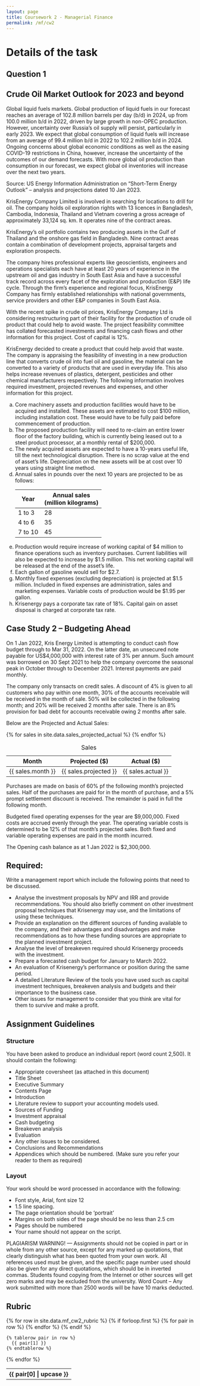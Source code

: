 ```yaml
---
layout: page
title: Coursework 2 - Managerial Finance
permalink: /mf/cw2
---
```


# Details of the task

## Question 1

## Crude Oil Market Outlook for 2023 and beyond

Global liquid fuels markets. Global production of liquid fuels in our forecast reaches an average of 102.8 million barrels per day
(b/d) in 2024, up from 100.0 million b/d in 2022, driven by large growth in non-OPEC production. However, uncertainty over
Russia’s oil supply will persist, particularly in early 2023. We expect that global consumption of liquid fuels will increase from an
average of 99.4 million b/d in 2022 to 102.2 million b/d in 2024. Ongoing concerns about global economic conditions as well as
the easing COVID-19 restrictions in China, however, increase the uncertainty of the outcomes of our demand forecasts. With more
global oil production than consumption in our forecast, we expect global oil inventories will increase over the next two years.

Source: US Energy Information Administration on “Short-Term Energy Outlook” – analysis and projections dated 10 Jan 2023.

KrisEnergy Company Limited is involved in searching for locations to drill for oil. The company holds oil exploration rights
with 13 licences in Bangladesh, Cambodia, Indonesia, Thailand and Vietnam covering a gross acreage of approximately 33,124
sq. km. It operates nine of the contract areas.

KrisEnergy’s oil portfolio contains two producing assets in the Gulf of Thailand and the onshore gas field in Bangladesh. Nine
contract areas contain a combination of development projects, appraisal targets and exploration prospects.

The company hires professional experts like geoscientists, engineers and operations specialists each have at least 20 years
of experience in the upstream oil and gas industry in South East Asia and have a successful track record across every facet of
the exploration and production (E&P) life cycle. Through the firm’s experience and regional focus, KrisEnergy Company has
firmly established relationships with national governments, service providers and other E&P companies in South East Asia.

With the recent spike in crude oil prices, KrisEnergy Company Ltd is considering restructuring part of their facility for the
production of crude oil product that could help to avoid waste. The project feasibility committee has collated forecasted
investments and financing cash flows and other information for this project. Cost of capital is 12%.

KrisEnergy decided to create a product that could help avoid that waste. The company is appraising the feasibility of
investing in a new production line that converts crude oil into fuel oil and gasoline, the material can be converted to a
variety of products that are used in everyday life. This also helps increase revenues of plastics, detergent, pesticides and
other chemical manufacturers respectively. The following information involves required investment, projected revenues
and expenses, and other information for this project.

<ol type="a">
<li>Core machinery assets and production facilities would have to be acquired and installed. These assets are
estimated to cost $100 million, including installation cost. These would have to be fully paid before
commencement of production.</li>
<li>The proposed production facility will need to re-claim an entire lower floor of the factory building, which is
currently being leased out to a steel product processor, at a monthly rental of $200,000.</li>
<li>The newly acquired assets are expected to have a 10-years useful life, till the next technological disruption. There is
no scrap value at the end of asset’s life. Depreciation on the new assets will be at cost over 10 years using straight
line method.</li>
<li>Annual sales in pounds over the next 10 years are projected to be as follows:

<table>
<thead>
  <tr>
  <th>Year</th>
  <th>Annual sales<br />
(million kilograms)</th>
</tr>
</thead>
<tbody>
<tr>
<td>1 to 3</td>
<td>28</td>
</tr>
<tr>
<td>4 to 6</td>
<td>35</td>
</tr>
<tr>
<td>7 to 10</td>
<td>45</td>
</tr>
</tbody>
</table>
</li>
<li>Production would require increase of working capital of $4 million to finance operations such as inventory purchases.
Current liabilities will also be expected to increase by $1.5 million. This net working capital will be released at the
end of the asset’s life.</li>
<li>Each gallon of gasoline would sell for $2.7.</li>
<li>Monthly fixed expenses (excluding depreciation) is projected at $1.5 million. Included in fixed expenses are
administration, sales and marketing expenses. Variable costs of production would be $1.95 per gallon.</li>
<li>Krisenergy pays a corporate tax rate of 18%. Capital gain on asset disposal is charged at corporate tax rate.</li>
</ol>

## Case Study 2 – Budgeting Ahead

On 1 Jan 2022, Kris Energy Limited is attempting to conduct cash flow budget through to Mar 31, 2022.
On the latter date, an unsecured note payable for US$4,000,000 with interest rate of 3% per annum.
Such amount was borrowed on 30 Sept 2021 to help the company overcome the seasonal peak in
October through to December 2021. Interest payments are paid monthly.

The company only transacts on credit sales. A discount of 4% is given to all customers who pay within
one month, 30% of the accounts receivable will be received in the month of sale. 50% will be collected
in the following month; and 20% will be received 2 months after sale. There is an 8% provision for bad
debt for accounts receivable owing 2 months after sale.

Below are the Projected and Actual Sales:

<table>
<caption>Sales</caption>
<thead>
<tr>
<th>Month</th>
<th>Projected ($)</th>
<th>Actual ($)</th>
</tr>
</thead>
<tbody>
{% for sales in site.data.sales_projected_actual %}
<tr>
  <td>{{ sales.month }}</td>
  <td>{{ sales.projected }}</td>
  <td>{{ sales.actual }}</td>
</tr>
{% endfor %}
</tbody>
</table>
Purchases are made on basis of 60% pf the following month’s projected sales. Half of the purchases are
paid for in the month of purchase, and a 5% prompt settlement discount is received. The remainder is
paid in full the following month.

Budgeted fixed operating expenses for the year are $9,000,000. Fixed costs are accrued evenly through
the year. The operating variable costs is determined to be 12% of that month’s projected sales. Both
fixed and variable operating expenses are paid in the month incurred.

The Opening cash balance as at 1 Jan 2022 is $2,300,000.

## Required:

Write a management report which include the following points that need to be discussed.
- Analyse the investment proposals by NPV and IRR and provide recommendations. You should
also briefly comment on other investment proposal techniques that Krisenergy may use, and
the limitations of using these techniques.
- Provide an explanation on the different sources of funding available to the company, and their
advantages and disadvantages and make recommendations as to how these funding sources
are appropriate to the planned investment project.
- Analyse the level of breakeven required should Krisenergy proceeds with the investment.
- Prepare a forecasted cash budget for January to March 2022.
- An evaluation of Krisenergy’s performance or position during the same period.
- A detailed Literature Review of the tools you have used such as capital investment techniques,
breakeven analysis and budgets and their importance to the business case.
- Other issues for management to consider that you think are vital for them to survive and make
a profit.

## Assignment Guidelines

### Structure

You have been asked to produce an individual report (word count 2,500). It should contain the
following:
- Appropriate coversheet (as attached in this document)
- Title Sheet
- Executive Summary
- Contents Page
- Introduction
- Literature review to support your accounting models used.
- Sources of Funding
- Investment appraisal
- Cash budgeting
- Breakeven analysis
- Evaluation
- Any other issues to be considered.
- Conclusions and Recommendations
- Appendices which should be numbered. (Make sure you refer your reader to them as
required)

### Layout

Your work should be word processed in accordance with the following:
- Font style, Arial, font size 12
- 1.5 line spacing.
- The page orientation should be ‘portrait’
- Margins on both sides of the page should be no less than 2.5 cm
- Pages should be numbered
- Your name should not appear on the script.

PLAGIARISM WARNING! — Assignments should not be copied in part or in whole from any other
source, except for any marked up quotations, that clearly distinguish what has been quoted from
your own work. All references used must be given, and the specific page number used should also be
given for any direct quotations, which should be in inverted commas. Students found copying from
the Internet or other sources will get zero marks and may be excluded from the university. Word
Count – Any work submitted with more than 2500 words will be have 10 marks deducted.

## Rubric

<table>
  {% for row in site.data.mf_cw2_rubric %}
    {% if forloop.first %}
    <tr>
      {% for pair in row %}
        <th>{{ pair[0] | upcase }}</th>
      {% endfor %}
    </tr>
    {% endif %}

    {% tablerow pair in row %}
      {{ pair[1] }}
    {% endtablerow %}
  {% endfor %}
</table>